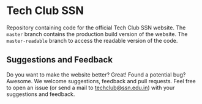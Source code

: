 # Tech Club SSN
Repository containing code for the official Tech Club SSN website. The `master` branch contains the production build version of the website. The `master-readable` branch to access the readable version of the code.

## Suggestions and Feedback
Do you want to make the website better? Great! Found a potential bug? Awesome. We welcome suggestions, feedback and pull requests. Feel free to open an issue (or send a mail to techclub@ssn.edu.in) with your suggestions and feedback. 
